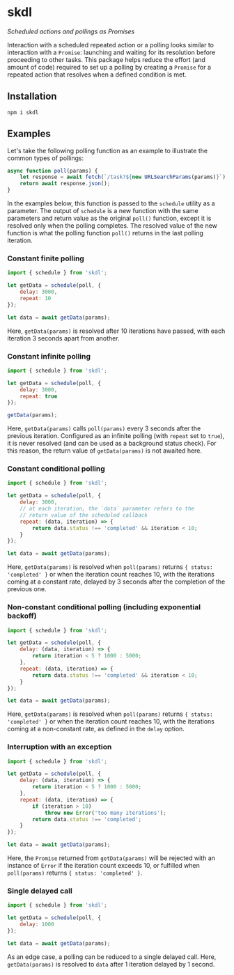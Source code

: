 # skdl

*Scheduled actions and pollings as Promises*

Interaction with a scheduled repeated action or a polling looks similar to interaction with a `Promise`: launching and waiting for its resolution before proceeding to other tasks. This package helps reduce the effort (and amount of code) required to set up a polling by creating a `Promise` for a repeated action that resolves when a defined condition is met.

## Installation

```
npm i skdl
```

## Examples

Let's take the following polling function as an example to illustrate the common types of pollings:

```js
async function poll(params) {
    let response = await fetch(`/task?${new URLSearchParams(params)}`);
    return await response.json();
}
```

In the examples below, this function is passed to the `schedule` utility as a parameter. The output of `schedule` is a new function with the same parameters and return value as the original `poll()` function, except it is resolved only when the polling completes. The resolved value of the new function is what the polling function `poll()` returns in the last polling iteration.

### Constant finite polling

```js
import { schedule } from 'skdl';

let getData = schedule(poll, {
    delay: 3000,
    repeat: 10
});

let data = await getData(params);
```

Here, `getData(params)` is resolved after 10 iterations have passed, with each iteration 3 seconds apart from another.

### Constant infinite polling

```js
import { schedule } from 'skdl';

let getData = schedule(poll, {
    delay: 3000,
    repeat: true
});

getData(params);
```

Here, `getData(params)` calls `poll(params)` every 3 seconds after the previous iteration. Configured as an infinite polling (with `repeat` set to `true`), it is never resolved (and can be used as a background status check). For this reason, the return value of `getData(params)` is not awaited here.

### Constant conditional polling

```js
import { schedule } from 'skdl';

let getData = schedule(poll, {
    delay: 3000,
    // at each iteration, the `data` parameter refers to the
    // return value of the scheduled callback
    repeat: (data, iteration) => {
        return data.status !== 'completed' && iteration < 10;
    }
});

let data = await getData(params);
```

Here, `getData(params)` is resolved when `poll(params)` returns `{ status: 'completed' }` or when the iteration count reaches 10, with the iterations coming at a constant rate, delayed by 3 seconds after the completion of the previous one.

### Non-constant conditional polling (including exponential backoff)

```js
import { schedule } from 'skdl';

let getData = schedule(poll, {
    delay: (data, iteration) => {
        return iteration < 5 ? 1000 : 5000;
    },
    repeat: (data, iteration) => {
        return data.status !== 'completed' && iteration < 10;
    }
});

let data = await getData(params);
```

Here, `getData(params)` is resolved when `poll(params)` returns `{ status: 'completed' }` or when the iteration count reaches 10, with the iterations coming at a non-constant rate, as defined in the `delay` option.

### Interruption with an exception

```js
import { schedule } from 'skdl';

let getData = schedule(poll, {
    delay: (data, iteration) => {
        return iteration < 5 ? 1000 : 5000;
    },
    repeat: (data, iteration) => {
        if (iteration > 10)
            throw new Error('too many iterations');
        return data.status !== 'completed';
    }
});

let data = await getData(params);
```

Here, the `Promise` returned from `getData(params)` will be rejected with an instance of `Error` if the iteration count exceeds 10, or fulfilled when `poll(params)` returns `{ status: 'completed' }`.

### Single delayed call

```js
import { schedule } from 'skdl';

let getData = schedule(poll, {
    delay: 1000
});

let data = await getData(params);
```

As an edge case, a polling can be reduced to a single delayed call. Here, `getData(params)` is resolved to `data` after 1 iteration delayed by 1 second.
